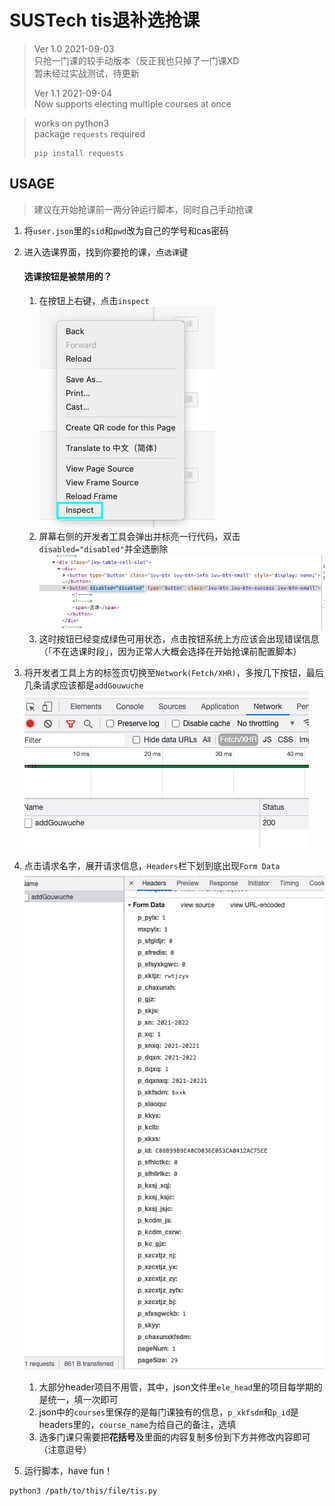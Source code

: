 # SUSTech tis退补选抢课


> Ver 1.0 2021-09-03  
> 只抢一门课的较手动版本（反正我也只掉了一门课XD  
> 暂未经过实战测试，待更新  
>   
> Ver 1.1 2021-09-04  
> Now supports electing multiple courses at once
 
> works on python3  
> package `requests` required  
> ```
> pip install requests
> ```


## USAGE
> 建议在开始抢课前一两分钟运行脚本，同时自己手动抢课  
1. 将`user.json`里的`sid`和`pwd`改为自己的学号和cas密码
2. 进入选课界面，找到你要抢的课，点`选课`键


    #### 选课按钮是被禁用的？
    1. 在按钮上右键，点击`inspect`  
    ![](./1.png)
    2. 屏幕右侧的开发者工具会弹出并标亮一行代码，双击`disabled="disabled"`并全选删除  
    ![](./2.png)
    3. 这时按钮已经变成绿色可用状态，点击按钮系统上方应该会出现错误信息（「不在选课时段」，因为正常人大概会选择在开始抢课前配置脚本）


3. 将开发者工具上方的标签页切换至`Network(Fetch/XHR)`，多按几下按钮，最后几条请求应该都是`addGouwuche`  
![](./3.png)
4. 点击请求名字，展开请求信息，`Headers`栏下划到底出现`Form Data`  
![](./4.png)
    1. 大部分header项目不用管，其中，json文件里`ele_head`里的项目每学期的是统一，填一次即可
    2. json中的`courses`里保存的是每门课独有的信息，`p_xkfsdm`和`p_id`是headers里的，`course_name`为给自己的备注，选填
    3. 选多门课只需要把**花括号**及里面的内容复制多份到下方并修改内容即可（注意逗号）
5. 运行脚本，have fun！
```
python3 /path/to/this/file/tis.py
```
